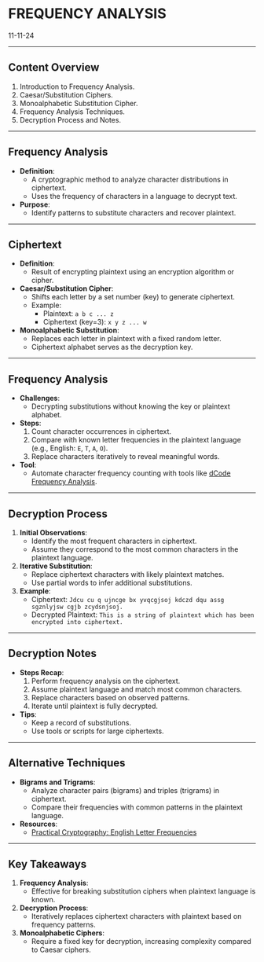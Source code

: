 # FREQUENCY ANALYSIS
11-11-24

---

## Content Overview
1. Introduction to Frequency Analysis.
2. Caesar/Substitution Ciphers.
3. Monoalphabetic Substitution Cipher.
4. Frequency Analysis Techniques.
5. Decryption Process and Notes.

---

## Frequency Analysis
- **Definition**:
  - A cryptographic method to analyze character distributions in ciphertext.
  - Uses the frequency of characters in a language to decrypt text.
- **Purpose**:
  - Identify patterns to substitute characters and recover plaintext.

---

## Ciphertext
- **Definition**:
  - Result of encrypting plaintext using an encryption algorithm or cipher.
- **Caesar/Substitution Cipher**:
  - Shifts each letter by a set number (key) to generate ciphertext.
  - Example:
    - Plaintext: `a b c ... z`
    - Ciphertext (key=3): `x y z ... w`
- **Monoalphabetic Substitution**:
  - Replaces each letter in plaintext with a fixed random letter.
  - Ciphertext alphabet serves as the decryption key.

---

## Frequency Analysis
- **Challenges**:
  - Decrypting substitutions without knowing the key or plaintext alphabet.
- **Steps**:
  1. Count character occurrences in ciphertext.
  2. Compare with known letter frequencies in the plaintext language (e.g., English: `E`, `T`, `A`, `O`).
  3. Replace characters iteratively to reveal meaningful words.
- **Tool**:
  - Automate character frequency counting with tools like [dCode Frequency Analysis](https://www.dcode.fr/frequency-analysis).

---

## Decryption Process
1. **Initial Observations**:
   - Identify the most frequent characters in ciphertext.
   - Assume they correspond to the most common characters in the plaintext language.
2. **Iterative Substitution**:
   - Replace ciphertext characters with likely plaintext matches.
   - Use partial words to infer additional substitutions.
3. **Example**:
   - Ciphertext: `Jdcu cu q ujncge bx yvqcgjsoj kdczd dqu assg sgznlyjsw cgjb zcydsnjsoj.`
   - Decrypted Plaintext: `This is a string of plaintext which has been encrypted into ciphertext.`

---

## Decryption Notes
- **Steps Recap**:
  1. Perform frequency analysis on the ciphertext.
  2. Assume plaintext language and match most common characters.
  3. Replace characters based on observed patterns.
  4. Iterate until plaintext is fully decrypted.
- **Tips**:
  - Keep a record of substitutions.
  - Use tools or scripts for large ciphertexts.

---

## Alternative Techniques
- **Bigrams and Trigrams**:
  - Analyze character pairs (bigrams) and triples (trigrams) in ciphertext.
  - Compare their frequencies with common patterns in the plaintext language.
- **Resources**:
  - [Practical Cryptography: English Letter Frequencies](http://practicalcryptography.com/cryptanalysis/letter-frequencies-various-languages/english-letter-frequencies/)

---

## Key Takeaways
1. **Frequency Analysis**:
   - Effective for breaking substitution ciphers when plaintext language is known.
2. **Decryption Process**:
   - Iteratively replaces ciphertext characters with plaintext based on frequency patterns.
3. **Monoalphabetic Ciphers**:
   - Require a fixed key for decryption, increasing complexity compared to Caesar ciphers.